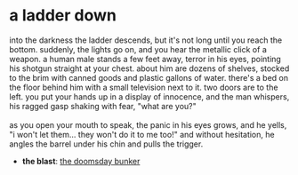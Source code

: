 # a ladder down

into the darkness the ladder descends, but it's not long until you reach the bottom. suddenly, the lights go on, and you hear the metallic click of a weapon. a human male stands a few feet away, terror in his eyes, pointing his shotgun straight at your chest. about him are dozens of shelves, stocked to the brim with canned goods and plastic gallons of water. there's a bed on the floor behind him with a small television next to it. two doors are to the left. you put your hands up in a display of innocence, and the man whispers, his ragged gasp shaking with fear, "what are you?"<br /><br />as you open your mouth to speak, the panic in his eyes grows, and he yells, "i won't let them... they won't do it to me too!" and without hesitation, he angles the barrel under his chin and pulls the trigger.

- **the blast**: [the doomsday bunker](the-doomsday-bunker-kmepfl.md)
